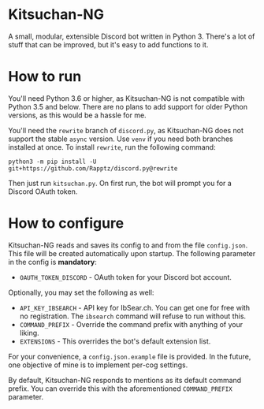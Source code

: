 # Kitsuchan-NG

A small, modular, extensible Discord bot written in Python 3. There's a lot of stuff that can be
improved, but it's easy to add functions to it.

# How to run
You'll need Python 3.6 or higher, as Kitsuchan-NG is not compatible with Python 3.5 and below.
There are no plans to add support for older Python versions, as this would be a hassle for me.

You'll need the `rewrite` branch of `discord.py`, as Kitsuchan-NG does not support the stable
`async` version. Use `venv` if you need both branches installed at once. To install `rewrite`,
run the following command:

```python3 -m pip install -U git+https://github.com/Rapptz/discord.py@rewrite```

Then just run `kitsuchan.py`. On first run, the bot will prompt you for a Discord OAuth token.

# How to configure

Kitsuchan-NG reads and saves its config to and from the file `config.json`. This file will be
created automatically upon startup. The following parameter in the config is **mandatory**:

* `OAUTH_TOKEN_DISCORD` - OAuth token for your Discord bot account.

Optionally, you may set the following as well:

* `API_KEY_IBSEARCH` - API key for IbSear.ch. You can get one for free with no registration.
  The `ibsearch` command will refuse to run without this.
* `COMMAND_PREFIX` - Override the command prefix with anything of your liking.
* `EXTENSIONS` - This overrides the bot's default extension list.

For your convenience, a `config.json.example` file is provided. In the future, one objective of
mine is to implement per-cog settings.

By default, Kitsuchan-NG responds to mentions as its default command prefix. You can override this
with the aforementioned `COMMAND_PREFIX` parameter.
